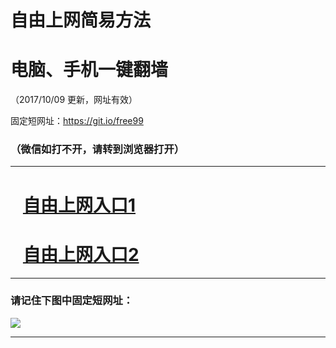﻿# 自由上网简易方法

# 电脑、手机一键翻墙

（2017/10/09 更新，网址有效）

固定短网址：https://git.io/free99

### （微信如打不开，请转到浏览器打开）


***





# &nbsp;&nbsp; <a href="http://ft802825541.fwq-tz-1001.info/fwqtz01.html?t=100900117876 " target="_blank">自由上网入口1</a>
# &nbsp;&nbsp; <a href="http://ft565210930.fwq-tz-1002.info/fwqtz02.html?t=100900116781 " target="_blank">自由上网入口2</a>
***

### 请记住下图中固定短网址：

<img src="https://s3-us-west-2.amazonaws.com/fwq-1001/yjfq-20170905okok.png" /> 


***

